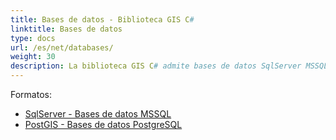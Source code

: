 ```yaml
---
title: Bases de datos - Biblioteca GIS C#
linktitle: Bases de datos
type: docs
url: /es/net/databases/
weight: 30
description: La biblioteca GIS C# admite bases de datos SqlServer MSSQL y bases de datos PostGIS PostgreSQL
---
```


Formatos:

- [SqlServer - Bases de datos MSSQL](/gis/es/sql-server/)
- [PostGIS - Bases de datos PostgreSQL](/gis/es/postgre-sql/)
